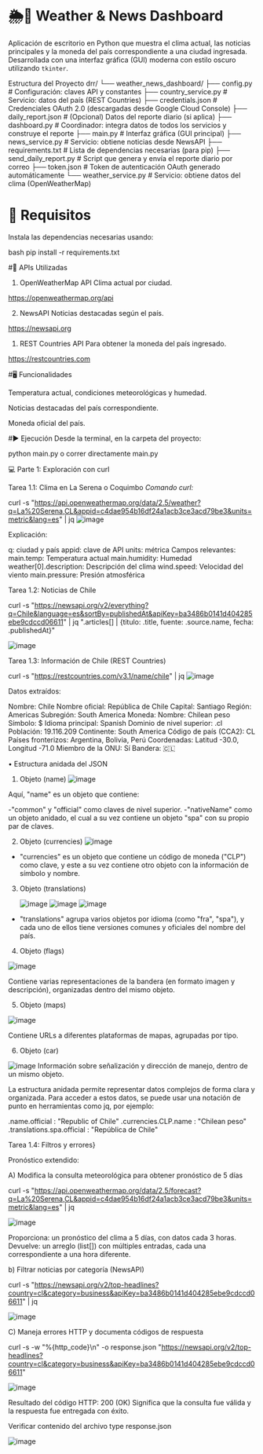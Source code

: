 # 🌦️📰 Weather & News Dashboard

Aplicación de escritorio en Python que muestra el clima actual, las noticias principales y la moneda del país correspondiente a una ciudad ingresada. Desarrollada con una interfaz gráfica (GUI) moderna con estilo oscuro utilizando `tkinter`.

  Estructura del Proyecto
drr/
└── weather_news_dashboard/
  ├── config.py              # Configuración: claves API y constantes
  ├── country_service.py     # Servicio: datos del país (REST Countries)
  ├── credentials.json       # Credenciales OAuth 2.0 (descargadas desde Google Cloud Console)
  ├── daily_report.json      # (Opcional) Datos del reporte diario (si aplica)
  ├── dashboard.py           # Coordinador: integra datos de todos los servicios y construye el reporte
  ├── main.py                # Interfaz gráfica (GUI principal)
  ├── news_service.py        # Servicio: obtiene noticias desde NewsAPI
  ├── requirements.txt       # Lista de dependencias necesarias (para pip)
  ├── send_daily_report.py   # Script que genera y envía el reporte diario por correo
  ├── token.json             # Token de autenticación OAuth generado automáticamente
  └── weather_service.py     # Servicio: obtiene datos del clima (OpenWeatherMap)


 # 🔧 Requisitos

Instala las dependencias necesarias usando:

bash
pip install -r requirements.txt

  #🔑 APIs Utilizadas
  
1. OpenWeatherMap API
Clima actual por ciudad.

https://openweathermap.org/api

2. NewsAPI
Noticias destacadas según el país.

https://newsapi.org

1. REST Countries API
Para obtener la moneda del país ingresado.

https://restcountries.com

   #🖥️ Funcionalidades

Temperatura actual, condiciones meteorológicas y humedad.

Noticias destacadas del país correspondiente.

Moneda oficial del país.

  #▶️ Ejecución
Desde la terminal, en la carpeta del proyecto:

python main.py o correr directamente main.py

💻 Parte 1: Exploración con curl

Tarea 1.1: Clima en La Serena o Coquimbo
*Comando curl:*

curl -s "https://api.openweathermap.org/data/2.5/weather?q=La%20Serena,CL&appid=c4dae954b16df24a1acb3ce3acd79be3&units=metric&lang=es" | jq
![image](https://github.com/user-attachments/assets/663d02a6-0736-439a-8d6b-262327036923)

Explicación:

 q: ciudad y país
 appid: clave de API
 units: métrica
 Campos relevantes:
 main.temp: Temperatura actual
 main.humidity: Humedad
 weather[0].description: Descripción del clima
 wind.speed: Velocidad del viento
 main.pressure: Presión atmosférica

 Tarea 1.2: Noticias de Chile
 
 curl -s "https://newsapi.org/v2/everything?q=Chile&language=es&sortBy=publishedAt&apiKey=ba3486b0141d404285ebe9cdccd06611" | jq ".articles[] | {titulo: .title, fuente: .source.name, fecha: .publishedAt}"

![image](https://github.com/user-attachments/assets/79adfbbf-633e-49b0-8590-90f26eed2304)

Tarea 1.3: Información de Chile (REST Countries)

curl -s "https://restcountries.com/v3.1/name/chile" | jq
![image](https://github.com/user-attachments/assets/dae50d21-830f-43dc-9d4f-2bff28989b4c)

Datos extraídos:

Nombre: Chile
Nombre oficial: República de Chile
Capital: Santiago
Región: Americas
Subregión: South America
Moneda:
 Nombre: Chilean peso
 Símbolo: $
Idioma principal: Spanish
Dominio de nivel superior: .cl
Población: 19.116.209
Continente: South America
Código de país (CCA2): CL
Países fronterizos: Argentina, Bolivia, Perú
Coordenadas: Latitud -30.0, Longitud -71.0
Miembro de la ONU: Sí
Bandera: 🇨🇱

•	Estructura anidada del JSON

 1. Objeto (name)
 ![image](https://github.com/user-attachments/assets/674ce5b0-e7f7-4b1c-86c7-dcc10b91fecb)

Aquí, "name" es un objeto que contiene:

-"common" y "official" como claves de nivel superior.
-"nativeName" como un objeto anidado, el cual a su vez contiene un objeto "spa" con su propio par de claves.

2. Objeto (currencies)
   ![image](https://github.com/user-attachments/assets/0638fec9-f208-40af-835a-bec3bb3b5ec1)

  - "currencies" es un objeto que contiene un código de moneda ("CLP") como clave, y este a su vez contiene otro objeto con la información de símbolo y nombre.

3. Objeto (translations)

   ![image](https://github.com/user-attachments/assets/e65363db-7357-4f54-9634-e0acf993dbf4)
   ![image](https://github.com/user-attachments/assets/b21c963f-888c-4c5e-8333-e26361e2e9d2)
   ![image](https://github.com/user-attachments/assets/fe2db023-cd69-42b5-ae77-c505aff2f1d6)
  - "translations" agrupa varios objetos por idioma (como "fra", "spa"), y cada uno de ellos tiene versiones comunes y oficiales del nombre del país.

4. Objeto (flags)

![image](https://github.com/user-attachments/assets/5018a0f4-e9e6-436d-880e-8e97394d582b)

Contiene varias representaciones de la bandera (en formato imagen y descripción), organizadas dentro del mismo objeto.


5. Objeto (maps)

![image](https://github.com/user-attachments/assets/ad806e1d-cca0-4325-8240-df606c5873d7)

Contiene URLs a diferentes plataformas de mapas, agrupadas por tipo.

6. Objeto (car)

![image](https://github.com/user-attachments/assets/f6f96831-44ab-4f73-b546-14291a80edd1)
Información sobre señalización y dirección de manejo, dentro de un mismo objeto.

La estructura anidada permite representar datos complejos de forma clara y organizada. Para acceder a estos datos, se puede usar una notación de punto en herramientas como jq, por ejemplo:

.name.official : "Republic of Chile"
.currencies.CLP.name : "Chilean peso"
.translations.spa.official : "República de Chile"

Tarea 1.4: Filtros y errores}

Pronóstico extendido:

A) Modifica la consulta meteorológica para obtener pronóstico de 5 días

curl -s "https://api.openweathermap.org/data/2.5/forecast?q=La%20Serena,CL&appid=c4dae954b16df24a1acb3ce3acd79be3&units=metric&lang=es" | jq

![image](https://github.com/user-attachments/assets/1d7a0098-8992-4258-ac7c-4876311d2b39)

Proporciona: un pronóstico del clima a 5 días, con datos cada 3 horas.
Devuelve: un arreglo (list[]) con múltiples entradas, cada una correspondiente a una hora diferente.

b) Filtrar noticias por categoría (NewsAPI)

curl -s "https://newsapi.org/v2/top-headlines?country=cl&category=business&apiKey=ba3486b0141d404285ebe9cdccd06611" | jq

![image](https://github.com/user-attachments/assets/6bbb9e35-9af5-4b5c-9db7-6fcb2c67bf5c)

C)	Maneja errores HTTP y documenta códigos de respuesta

curl -s -w "%{http_code}\n" -o response.json "https://newsapi.org/v2/top-headlines?country=cl&category=business&apiKey=ba3486b0141d404285ebe9cdccd06611"

![image](https://github.com/user-attachments/assets/8d3cff59-8b21-4981-b809-9b3bfe3b4a67)

Resultado del código HTTP:
200 (OK)  Significa que la consulta fue válida y la respuesta fue entregada con éxito.

Verificar contenido del archivo
type response.json

![image](https://github.com/user-attachments/assets/b357a08a-37f1-47d6-a8fa-49a5ba61f2e6)


















